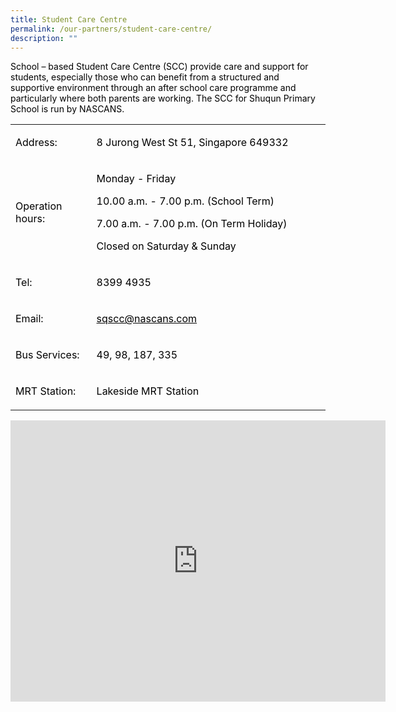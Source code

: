```yaml
---
title: Student Care Centre
permalink: /our-partners/student-care-centre/
description: ""
---
```

<p><span style="color: #000000;">School &ndash; based Student Care Centre (SCC) provide care and support for students, especially those who can benefit from a structured and supportive environment through an after school care programme and particularly where both parents are working. The SCC for Shuqun Primary School is run by NASCANS.</span></p>
<table width="539">
<tbody>
<tr>
<td width="122">
<p><span style="color: #000000;">Address:</span></p>
</td>
<td width="401">
<p><span style="color: #000000;">8 Jurong West St 51, Singapore 649332</span></p>
</td>
</tr>
<tr>
<td width="122">
<p><span style="color: #000000;">Operation hours:</span></p>
</td>
<td width="401">
<p><span style="color: #000000;">Monday - Friday</span></p>
<p><span style="color: #000000;">10.00 a.m. - 7.00 p.m. (School Term)</span></p>
<p><span style="color: #000000;">7.00 a.m. - 7.00 p.m. (On Term Holiday)</span></p>
<p><span style="color: #000000;">Closed on Saturday &amp; Sunday</span></p>
</td>
</tr>
<tr>
<td width="122">
<p><span style="color: #000000;">Tel:</span></p>
</td>
<td width="401">
<p><span style="color: #000000;">8399 4935</span></p>
</td>
</tr>
<tr>
<td width="122">
<p><span style="color: #000000;">Email:</span></p>
</td>
<td width="401">
<p><span style="color: #000000;"><a style="color: #000000;" href="mailto:sqps@moe.edu.sg">sqscc@nascans.com</a></span></p>
</td>
</tr>
<tr>
<td width="122">
<p><span style="color: #000000;">Bus Services:</span></p>
</td>
<td width="401">
<p><span style="color: #000000;">49, 98, 187, 335</span></p>
</td>
</tr>
<tr>
<td width="122">
<p><span style="color: #000000;">MRT Station:</span></p>
</td>
<td width="401">
<p><span style="color: #000000;">Lakeside MRT Station</span></p>
</td>
</tr>
</tbody>
</table>
<p><iframe style="border: 0;" src="https://www.google.com/maps/embed?pb=!1m18!1m12!1m3!1d3988.7148809230366!2d103.71936301525588!3d1.34755136195697!2m3!1f0!2f0!3f0!3m2!1i1024!2i768!4f13.1!3m3!1m2!1s0x31da0fdd96a6a9ab%3A0x6525a38552c59d25!2sShuqun%20Primary%20School!5e0!3m2!1sen!2sus!4v1678015971848!5m2!1sen!2sus" width="600" height="450" allowfullscreen="allowfullscreen"></iframe></p>